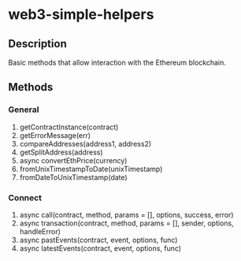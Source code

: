 # web3-simple-helpers

## Description

Basic methods that allow interaction with the Ethereum blockchain.

## Methods

### General

1. getContractInstance(contract)
2. getErrorMessage(err)
3. compareAddresses(address1, address2)
4. getSplitAddress(address)
5. async convertEthPrice(currency)
6. fromUnixTimestampToDate(unixTimestamp)
7. fromDateToUnixTimestamp(date)

### Connect

1. async call(contract, method, params = [], options, success, error)
2. async transaction(contract, method, params = [], sender, options, handleError)
3. async pastEvents(contract, event, options, func)
4. async latestEvents(contract, event, options, func)
